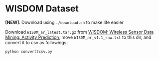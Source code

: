 # WISDOM Dataset

**[NEW]**: Download using `./download.sh` to make life easier

Download `WISDM_ar_latest.tar.gz` from [WISDOM: Wireless Sensor Data Mining: Activity Prediction](https://www.cis.fordham.edu/wisdm/includes/datasets/latest/WISDM_ar_latest.tar.gz), move `WISDM_ar_v1.1_raw.txt`  to this dir, and convert it to csv as followings:

```bash
python convert2csv.py
```